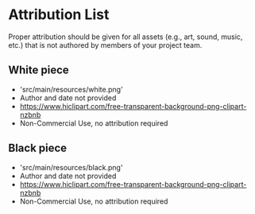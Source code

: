 # Attribution List

Proper attribution should be given for all assets (e.g., art, sound, music, etc.) that is not
authored by members of your project team.

## White piece
* 'src/main/resources/white.png'
* Author and date not provided
* https://www.hiclipart.com/free-transparent-background-png-clipart-nzbnb
* Non-Commercial Use, no attribution required

## Black piece
* 'src/main/resources/black.png'
* Author and date not provided
* https://www.hiclipart.com/free-transparent-background-png-clipart-nzbnb
* Non-Commercial Use, no attribution required
